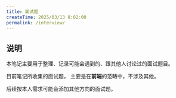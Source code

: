 ```yaml
---
title: 面试题
createTime: 2025/03/13 8:02:00
permalink: /interview/
---
```


## 说明

本笔记主要用于整理、记录可能会遇到的、跟其他人讨论过的面试题目。

目前笔记所收集的面试题， 主要是在**前端**的范畴中，不涉及其他。

后续按本人需求可能会添加其他方向的面试题。